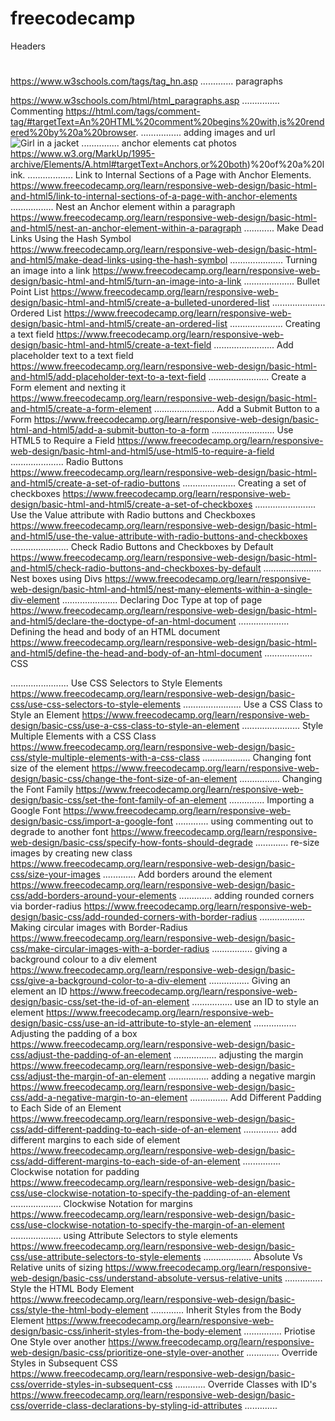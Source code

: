 # freecodecamp
Headers <h1> </h1> https://www.w3schools.com/tags/tag_hn.asp
.............
paragraphs <p> </p> https://www.w3schools.com/html/html_paragraphs.asp
...............
Commenting <!-- --> https://html.com/tags/comment-tag/#targetText=An%20HTML%20comment%20begins%20with,is%20rendered%20by%20a%20browser.
................
adding images and url 
<img src="img_girl.jpg" alt="Girl in a jacket"> 
...............
anchor elements 
<a heref="https://freectaphotoapp.com">cat photos </a> 
https://www.w3.org/MarkUp/1995-archive/Elements/A.html#targetText=Anchors,or%20both)%20of%20a%20link.
..................
Link to Internal Sections of a Page with Anchor Elements.
https://www.freecodecamp.org/learn/responsive-web-design/basic-html-and-html5/link-to-internal-sections-of-a-page-with-anchor-elements
.................
Nest an Anchor element within a paragraph
https://www.freecodecamp.org/learn/responsive-web-design/basic-html-and-html5/nest-an-anchor-element-within-a-paragraph
............
Make Dead Links Using the Hash Symbol
https://www.freecodecamp.org/learn/responsive-web-design/basic-html-and-html5/make-dead-links-using-the-hash-symbol
.....................
Turning an image into a link
https://www.freecodecamp.org/learn/responsive-web-design/basic-html-and-html5/turn-an-image-into-a-link
....................
Bullet Point List
https://www.freecodecamp.org/learn/responsive-web-design/basic-html-and-html5/create-a-bulleted-unordered-list
.....................
Ordered List
https://www.freecodecamp.org/learn/responsive-web-design/basic-html-and-html5/create-an-ordered-list
.....................
Creating a text field
https://www.freecodecamp.org/learn/responsive-web-design/basic-html-and-html5/create-a-text-field
........................
Add placeholder text to a text field
https://www.freecodecamp.org/learn/responsive-web-design/basic-html-and-html5/add-placeholder-text-to-a-text-field
........................
Create a Form element and nexting it
https://www.freecodecamp.org/learn/responsive-web-design/basic-html-and-html5/create-a-form-element
........................
Add a Submit Button to a Form
https://www.freecodecamp.org/learn/responsive-web-design/basic-html-and-html5/add-a-submit-button-to-a-form
.........................
Use HTML5 to Require a Field
https://www.freecodecamp.org/learn/responsive-web-design/basic-html-and-html5/use-html5-to-require-a-field
.....................
Radio Buttons
https://www.freecodecamp.org/learn/responsive-web-design/basic-html-and-html5/create-a-set-of-radio-buttons
.....................
Creating a set of checkboxes
https://www.freecodecamp.org/learn/responsive-web-design/basic-html-and-html5/create-a-set-of-checkboxes
........................
Use the Value attribute with Radio buttons and Checkboxes
https://www.freecodecamp.org/learn/responsive-web-design/basic-html-and-html5/use-the-value-attribute-with-radio-buttons-and-checkboxes
.......................
Check Radio Buttons and Checkboxes by Default
https://www.freecodecamp.org/learn/responsive-web-design/basic-html-and-html5/check-radio-buttons-and-checkboxes-by-default
.......................
Nest boxes using Divs
https://www.freecodecamp.org/learn/responsive-web-design/basic-html-and-html5/nest-many-elements-within-a-single-div-element
......................
Declaring Doc Type at top of page
https://www.freecodecamp.org/learn/responsive-web-design/basic-html-and-html5/declare-the-doctype-of-an-html-document
....................
Defining the head and body of an HTML document
https://www.freecodecamp.org/learn/responsive-web-design/basic-html-and-html5/define-the-head-and-body-of-an-html-document
...................
CSS

.......................
Use CSS Selectors to Style Elements
https://www.freecodecamp.org/learn/responsive-web-design/basic-css/use-css-selectors-to-style-elements
.......................
Use a CSS Class to Style an Element
https://www.freecodecamp.org/learn/responsive-web-design/basic-css/use-a-css-class-to-style-an-element
.......................
Style Multiple Elements with a CSS Class
https://www.freecodecamp.org/learn/responsive-web-design/basic-css/style-multiple-elements-with-a-css-class
...................
Changing font size of the element
https://www.freecodecamp.org/learn/responsive-web-design/basic-css/change-the-font-size-of-an-element
................
Changing the Font Family
https://www.freecodecamp.org/learn/responsive-web-design/basic-css/set-the-font-family-of-an-element
..............
Importing a Google Font
https://www.freecodecamp.org/learn/responsive-web-design/basic-css/import-a-google-font
.............
using commenting out to degrade to another font
https://www.freecodecamp.org/learn/responsive-web-design/basic-css/specify-how-fonts-should-degrade
.............
re-size images by creating new class
https://www.freecodecamp.org/learn/responsive-web-design/basic-css/size-your-images
.............
Add borders around the element
https://www.freecodecamp.org/learn/responsive-web-design/basic-css/add-borders-around-your-elements
.............
adding rounded corners via border-radius
https://www.freecodecamp.org/learn/responsive-web-design/basic-css/add-rounded-corners-with-border-radius
..................
Making circular images with Border-Radius
https://www.freecodecamp.org/learn/responsive-web-design/basic-css/make-circular-images-with-a-border-radius
................
giving a background colour to a div element
https://www.freecodecamp.org/learn/responsive-web-design/basic-css/give-a-background-color-to-a-div-element
................
Giving an element an ID
https://www.freecodecamp.org/learn/responsive-web-design/basic-css/set-the-id-of-an-element
................
use an ID to style an element
https://www.freecodecamp.org/learn/responsive-web-design/basic-css/use-an-id-attribute-to-style-an-element
.................
Adjusting the padding of a box
https://www.freecodecamp.org/learn/responsive-web-design/basic-css/adjust-the-padding-of-an-element
.................
adjusting the margin 
https://www.freecodecamp.org/learn/responsive-web-design/basic-css/adjust-the-margin-of-an-element
................
adding a negative margin
https://www.freecodecamp.org/learn/responsive-web-design/basic-css/add-a-negative-margin-to-an-element
...............
Add Different Padding to Each Side of an Element
https://www.freecodecamp.org/learn/responsive-web-design/basic-css/add-different-padding-to-each-side-of-an-element
..............
add different margins to each side of element
https://www.freecodecamp.org/learn/responsive-web-design/basic-css/add-different-margins-to-each-side-of-an-element
...............
Clockwise notation for padding
https://www.freecodecamp.org/learn/responsive-web-design/basic-css/use-clockwise-notation-to-specify-the-padding-of-an-element
....................
Clockwise Notation for margins
https://www.freecodecamp.org/learn/responsive-web-design/basic-css/use-clockwise-notation-to-specify-the-margin-of-an-element
....................
using Attribute Selectors to style elements
https://www.freecodecamp.org/learn/responsive-web-design/basic-css/use-attribute-selectors-to-style-elements
...................
Absolute Vs Relative units of sizing
https://www.freecodecamp.org/learn/responsive-web-design/basic-css/understand-absolute-versus-relative-units
...............
Style the HTML Body Element
https://www.freecodecamp.org/learn/responsive-web-design/basic-css/style-the-html-body-element
.............
Inherit Styles from the Body Element
https://www.freecodecamp.org/learn/responsive-web-design/basic-css/inherit-styles-from-the-body-element
...............
Priotise One Style over another
https://www.freecodecamp.org/learn/responsive-web-design/basic-css/prioritize-one-style-over-another
.............
Override Styles in Subsequent CSS
https://www.freecodecamp.org/learn/responsive-web-design/basic-css/override-styles-in-subsequent-css
............
Override Classes with ID's
https://www.freecodecamp.org/learn/responsive-web-design/basic-css/override-class-declarations-by-styling-id-attributes
.............
